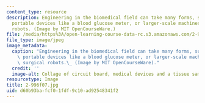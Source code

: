 ```yaml
---
content_type: resource
description: Engineering in the biomedical field can take many forms, such as designing
  portable devices like a blood glucose meter, or larger-scale machines such as surgical
  robots. (Image by MIT OpenCourseWare.)
file: /media/https%3A/open-learning-course-data-rc.s3.amazonaws.com/2-996-biomedical-devices-design-laboratory-fall-2007/d60b93bafcf01fdf9c10ad92548341f2_2-996f07.jpg
file_type: image/jpeg
image_metadata:
  caption: "Engineering in the biomedical field can take many forms, such as designing\
    \ portable devices like a blood glucose meter, or larger-scale machines such as\
    \ surgical robots.\_ (Image by MIT OpenCourseWare)."
  credit: ''
  image-alt: Collage of circuit board, medical devices and a tissue sample.
resourcetype: Image
title: 2-996f07.jpg
uid: d60b93ba-fcf0-1fdf-9c10-ad92548341f2
---
```

